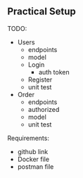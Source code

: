 ## Practical Setup

TODO:
- Users
  - endpoints
  - model
  - Login
    - auth token
  - Register
  - unit test
- Order
  - endpoints
  - authorized
  - model
  - unit test


Requirements:
- github link
- Docker file
- postman file